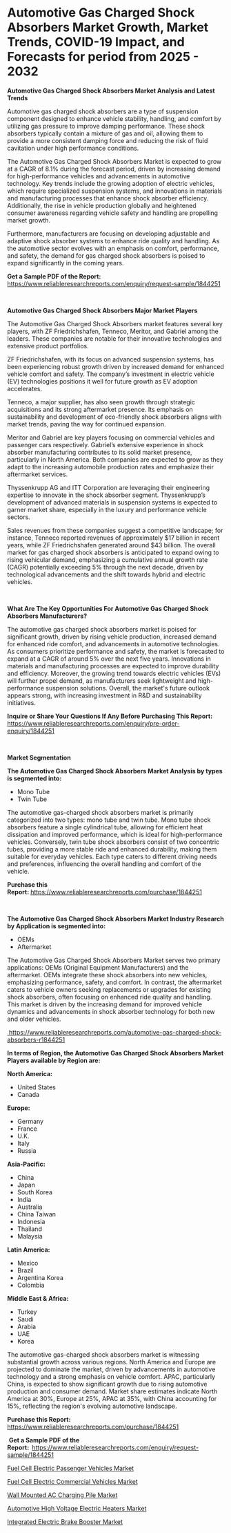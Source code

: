 <p><h1>Automotive Gas Charged Shock Absorbers Market Growth, Market Trends, COVID-19 Impact, and Forecasts for period from 2025 - 2032</h1></p><p><strong>Automotive Gas Charged Shock Absorbers Market Analysis and Latest Trends</strong></p>
<p><p>Automotive gas charged shock absorbers are a type of suspension component designed to enhance vehicle stability, handling, and comfort by utilizing gas pressure to improve damping performance. These shock absorbers typically contain a mixture of gas and oil, allowing them to provide a more consistent damping force and reducing the risk of fluid cavitation under high performance conditions. </p><p>The Automotive Gas Charged Shock Absorbers Market is expected to grow at a CAGR of 8.1% during the forecast period, driven by increasing demand for high-performance vehicles and advancements in automotive technology. Key trends include the growing adoption of electric vehicles, which require specialized suspension systems, and innovations in materials and manufacturing processes that enhance shock absorber efficiency. Additionally, the rise in vehicle production globally and heightened consumer awareness regarding vehicle safety and handling are propelling market growth. </p><p>Furthermore, manufacturers are focusing on developing adjustable and adaptive shock absorber systems to enhance ride quality and handling. As the automotive sector evolves with an emphasis on comfort, performance, and safety, the demand for gas charged shock absorbers is poised to expand significantly in the coming years.</p></p>
<p><strong>Get a Sample PDF of the Report:&nbsp;</strong> <a href="https://www.reliableresearchreports.com/enquiry/request-sample/1844251?utm_campaign=41&utm_medium=2&utm_source=Github&utm_content=ia&utm_term=31032025&utm_id=automotive-gas-charged-shock-absorbers">https://www.reliableresearchreports.com/enquiry/request-sample/1844251</a></p>
<p>&nbsp;</p>
<p><strong>Automotive Gas Charged Shock Absorbers Major Market Players</strong></p>
<p><p>The Automotive Gas Charged Shock Absorbers market features several key players, with ZF Friedrichshafen, Tenneco, Meritor, and Gabriel among the leaders. These companies are notable for their innovative technologies and extensive product portfolios. </p><p>ZF Friedrichshafen, with its focus on advanced suspension systems, has been experiencing robust growth driven by increased demand for enhanced vehicle comfort and safety. The company’s investment in electric vehicle (EV) technologies positions it well for future growth as EV adoption accelerates.</p><p>Tenneco, a major supplier, has also seen growth through strategic acquisitions and its strong aftermarket presence. Its emphasis on sustainability and development of eco-friendly shock absorbers aligns with market trends, paving the way for continued expansion.</p><p>Meritor and Gabriel are key players focusing on commercial vehicles and passenger cars respectively. Gabriel’s extensive experience in shock absorber manufacturing contributes to its solid market presence, particularly in North America. Both companies are expected to grow as they adapt to the increasing automobile production rates and emphasize their aftermarket services.</p><p>Thyssenkrupp AG and ITT Corporation are leveraging their engineering expertise to innovate in the shock absorber segment. Thyssenkrupp’s development of advanced materials in suspension systems is expected to garner market share, especially in the luxury and performance vehicle sectors.</p><p>Sales revenues from these companies suggest a competitive landscape; for instance, Tenneco reported revenues of approximately $17 billion in recent years, while ZF Friedrichshafen generated around $43 billion. The overall market for gas charged shock absorbers is anticipated to expand owing to rising vehicular demand, emphasizing a cumulative annual growth rate (CAGR) potentially exceeding 5% through the next decade, driven by technological advancements and the shift towards hybrid and electric vehicles.</p></p>
<p>&nbsp;</p>
<p><strong>What Are The Key Opportunities For Automotive Gas Charged Shock Absorbers Manufacturers?</strong></p>
<p><p>The automotive gas charged shock absorbers market is poised for significant growth, driven by rising vehicle production, increased demand for enhanced ride comfort, and advancements in automotive technologies. As consumers prioritize performance and safety, the market is forecasted to expand at a CAGR of around 5% over the next five years. Innovations in materials and manufacturing processes are expected to improve durability and efficiency. Moreover, the growing trend towards electric vehicles (EVs) will further propel demand, as manufacturers seek lightweight and high-performance suspension solutions. Overall, the market's future outlook appears strong, with increasing investment in R&D and sustainability initiatives.</p></p>
<p><strong>Inquire or Share Your Questions If Any Before Purchasing This Report:</strong> <a href="https://www.reliableresearchreports.com/enquiry/pre-order-enquiry/1844251?utm_campaign=41&utm_medium=2&utm_source=Github&utm_content=ia&utm_term=31032025&utm_id=automotive-gas-charged-shock-absorbers">https://www.reliableresearchreports.com/enquiry/pre-order-enquiry/1844251</a></p>
<p>&nbsp;</p>
<p><strong>Market Segmentation</strong></p>
<p><strong>The Automotive Gas Charged Shock Absorbers Market Analysis by types is segmented into:</strong></p>
<p><ul><li>Mono Tube</li><li>Twin Tube</li></ul></p>
<p><p>The automotive gas-charged shock absorbers market is primarily categorized into two types: mono tube and twin tube. Mono tube shock absorbers feature a single cylindrical tube, allowing for efficient heat dissipation and improved performance, which is ideal for high-performance vehicles. Conversely, twin tube shock absorbers consist of two concentric tubes, providing a more stable ride and enhanced durability, making them suitable for everyday vehicles. Each type caters to different driving needs and preferences, influencing the overall handling and comfort of the vehicle.</p></p>
<p><strong>Purchase this Report:&nbsp;</strong><a href="https://www.reliableresearchreports.com/purchase/1844251?utm_campaign=41&utm_medium=2&utm_source=Github&utm_content=ia&utm_term=31032025&utm_id=automotive-gas-charged-shock-absorbers">https://www.reliableresearchreports.com/purchase/1844251</a></p>
<p>&nbsp;</p>
<p><strong>The Automotive Gas Charged Shock Absorbers Market Industry Research by Application is segmented into:</strong></p>
<p><ul><li>OEMs</li><li>Aftermarket</li></ul></p>
<p><p>The Automotive Gas Charged Shock Absorbers Market serves two primary applications: OEMs (Original Equipment Manufacturers) and the aftermarket. OEMs integrate these shock absorbers into new vehicles, emphasizing performance, safety, and comfort. In contrast, the aftermarket caters to vehicle owners seeking replacements or upgrades for existing shock absorbers, often focusing on enhanced ride quality and handling. This market is driven by the increasing demand for improved vehicle dynamics and advancements in shock absorber technology for both new and older vehicles.</p></p>
<p><a href="https://www.reliableresearchreports.com/automotive-gas-charged-shock-absorbers-r1844251?utm_campaign=41&utm_medium=2&utm_source=Github&utm_content=ia&utm_term=31032025&utm_id=automotive-gas-charged-shock-absorbers">&nbsp;https://www.reliableresearchreports.com/automotive-gas-charged-shock-absorbers-r1844251</a></p>
<p><strong>In terms of Region, the Automotive Gas Charged Shock Absorbers Market Players available by Region are:</strong></p>
<p>
    <p> <strong> North America: </strong>
        <ul>
            <li>United States</li>
            <li>Canada</li>
        </ul>
        </p> 
    <p> <strong> Europe: </strong>
        <ul>
            <li>Germany</li>
            <li>France</li>
            <li>U.K.</li>
            <li>Italy</li>
            <li>Russia</li>
        </ul>
        </p> 
    <p> <strong> Asia-Pacific: </strong>
        <ul>
            <li>China</li>
            <li>Japan</li>
            <li>South Korea</li>
            <li>India</li>
            <li>Australia</li>
            <li>China Taiwan</li>
            <li>Indonesia</li>
            <li>Thailand</li>
            <li>Malaysia</li>
        </ul>
        </p> 
    <p> <strong> Latin America: </strong>
        <ul>
            <li>Mexico</li>
            <li>Brazil</li>
            <li>Argentina Korea</li>
            <li>Colombia</li>
        </ul>
        </p> 
    <p> <strong> Middle East & Africa: </strong>
        <ul>
            <li>Turkey</li>
            <li>Saudi</li>
            <li>Arabia</li>
            <li>UAE</li>
            <li>Korea</li>
        </ul>
    </p>
    </p>
<p><p>The automotive gas-charged shock absorbers market is witnessing substantial growth across various regions. North America and Europe are projected to dominate the market, driven by advancements in automotive technology and a strong emphasis on vehicle comfort. APAC, particularly China, is expected to show significant growth due to rising automotive production and consumer demand. Market share estimates indicate North America at 30%, Europe at 25%, APAC at 35%, with China accounting for 15%, reflecting the region's evolving automotive landscape.</p></p>
<p><strong>Purchase this Report: </strong><a href="https://www.reliableresearchreports.com/purchase/1844251?utm_campaign=41&utm_medium=2&utm_source=Github&utm_content=ia&utm_term=31032025&utm_id=automotive-gas-charged-shock-absorbers">https://www.reliableresearchreports.com/purchase/1844251</a></p>
<p>&nbsp;<strong>Get a Sample PDF of the Report:&nbsp;&nbsp;</strong><a href="https://www.reliableresearchreports.com/enquiry/request-sample/1844251?utm_campaign=41&utm_medium=2&utm_source=Github&utm_content=ia&utm_term=31032025&utm_id=automotive-gas-charged-shock-absorbers">https://www.reliableresearchreports.com/enquiry/request-sample/1844251</a></p>
<p><strong></strong></p>
<p><p><a href="https://github.com/minakibanov/Market-Research-Report-List-1/blob/main/fuel-cell-electric-passenger-vehicles-market.md?utm_campaign=41&utm_medium=2&utm_source=Github&utm_content=ia&utm_term=31032025&utm_id=automotive-gas-charged-shock-absorbers">Fuel Cell Electric Passenger Vehicles Market</a></p><p><a href="https://github.com/warshatulang0/Market-Research-Report-List-1/blob/main/fuel-cell-electric-commercial-vehicles-market.md?utm_campaign=41&utm_medium=2&utm_source=Github&utm_content=ia&utm_term=31032025&utm_id=automotive-gas-charged-shock-absorbers">Fuel Cell Electric Commercial Vehicles Market</a></p><p><a href="https://github.com/rvadencho/Market-Research-Report-List-1/blob/main/wall-mounted-ac-charging-pile-market.md?utm_campaign=41&utm_medium=2&utm_source=Github&utm_content=ia&utm_term=31032025&utm_id=automotive-gas-charged-shock-absorbers">Wall Mounted AC Charging Pile Market</a></p><p><a href="https://github.com/gripeluigstt/Market-Research-Report-List-1/blob/main/automotive-high-voltage-electric-heaters-market.md?utm_campaign=41&utm_medium=2&utm_source=Github&utm_content=ia&utm_term=31032025&utm_id=automotive-gas-charged-shock-absorbers">Automotive High Voltage Electric Heaters Market</a></p><p><a href="https://github.com/syiqvanyo/Market-Research-Report-List-1/blob/main/integrated-electric-brake-booster-market.md?utm_campaign=41&utm_medium=2&utm_source=Github&utm_content=ia&utm_term=31032025&utm_id=automotive-gas-charged-shock-absorbers">Integrated Electric Brake Booster Market</a></p></p>